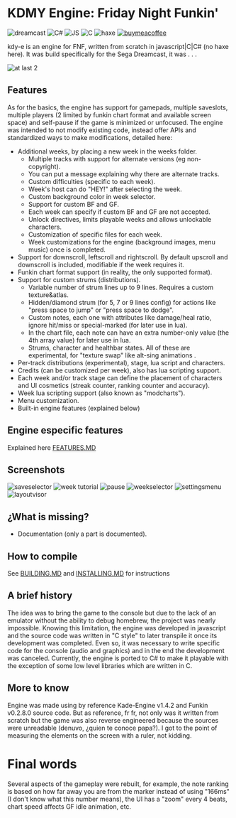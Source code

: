 
# KDMY Engine: Friday Night Funkin'

![dreamcast](https://img.shields.io/badge/dreamcast%20build-failing-red) ![C#](https://img.shields.io/badge/contains-C%23-informational) ![JS](https://img.shields.io/badge/contains-Javascript-informational) ![C](https://img.shields.io/badge/contains-C-informational) ![haxe](https://img.shields.io/badge/contains%20haxe%3F-haxen't-inactive) [![buymeacoffee](https://img.shields.io/badge/-buy_me_a%C2%A0coffee-gray?logo=buy-me-a-coffee)](https://www.buymeacoffee.com/kapodamy)

kdy-e is an engine for FNF, written from scratch in javascript|C|C# (no haxe here). It was build specifically for the Sega Dreamcast, it was . . .

![at last 2](./test%20files/kdmy%20pics/at%20last%202.PNG)

## Features

As for the basics, the engine has support for gamepads, multiple saveslots, multiple players (2 limited by funkin chart format and available screen space) and self-pause if the game is minimized or unfocused. The engine was intended to not modify existing code, instead offer APIs and standardized ways to make modifications, detailed here:

* Additional weeks, by placing a new week in the weeks folder.
  * Multiple tracks with support for alternate versions (eg non-copyright).
  * You can put a message explaining why there are alternate tracks.
  * Custom difficulties (specific to each week).
  * Week's host can do "HEY!" after selecting the week.
  * Custom background color in week selector.
  * Support for custom BF and GF.
  * Each week can specify if custom BF and GF are not accepted.
  * Unlock directives, limits playable weeks and allows unlockable characters.
  * Customization of specific files for each week.
  * Week customizations for the engine (background images, menu music) once is completed.
* Support for downscroll, leftscroll and rightscroll. By default upscroll and downscroll is included, modifiable if the week requires it.
* Funkin chart format support (in reality, the only supported format).
* Support for custom strums (distributions).
  * Variable number of strum lines up to 9 lines. Requires a custom texture&atlas.
  * Hidden/diamond strum (for 5, 7 or 9 lines config) for actions like "press space to jump" or "press space to dodge".
  * Custom notes, each one with attributes like damage/heal ratio, ignore hit/miss or special-marked (for later use in lua).
  * In the chart file, each note can have an extra number-only value (the 4th array value) for later use in lua.
  * Strums, character and healthbar states. All of these are experimental, for "texture swap" like alt-sing animations .
* Per-track distributions (experimental), stage, lua script and characters.
* Credits (can be customized per week), also has lua scripting support.
* Each week and/or track stage can define the placement of characters and UI cosmetics (streak counter, ranking counter and accuracy).
* Week lua scripting support (also known as "modcharts").
* Menu customization.
* Built-in engine features (explained below)

## Engine especific features

Explained here [FEATURES.MD](FEATURES.MD "FEATURES.MD")

## Screenshots

![saveselector](test%20files/kdmy%20pics/screenshots/saveselector.png)
![week tutorial](test%20files/kdmy%20pics/screenshots/week%20tutorial.png)
![pause](test%20files/kdmy%20pics/screenshots/pause.png)
![weekselector](test%20files/kdmy%20pics/screenshots/weekselector.png)
![settingsmenu](test%20files/kdmy%20pics/screenshots/2022-10-28T220952.760.png)
![layoutvisor](test%20files/kdmy%20pics/screenshots/Opera%20Captura%20de%20pantalla_2023-07-07_012455_kdmy_engine_layout_visor.html.png)

## ¿What is missing?

* Documentation (only a part is documented).

## How to compile

See [BUILDING.MD](BUILDING.MD "BUILDING.MD") and [INSTALLING.MD](INSTALLING.MD "INSTALLING.MD") for instructions

## A brief history

The idea was to bring the game to the console but due to the lack of an emulator without the ability to debug homebrew, the project was nearly impossible. Knowing this limitation, the engine was developed in javascript and the source code was written in "C style" to later transpile it once its development was completed. Even so, it was necessary to write specific code for the console (audio and graphics) and in the end the development was canceled.
Currently, the engine is ported to C# to make it playable with the exception of some low level libraries which are written in C.

## More to know

Engine was made using by reference Kade-Engine v1.4.2 and Funkin v0.2.8.0 source code. But as reference, fr fr, not only was it written from scratch but the game was also reverse engineered because the sources were unreadable (denuvo, ¿quien te conoce papa?). I got to the point of measuring the elements on the screen with a ruler, not kidding.

# Final words

Several aspects of the gameplay were rebuilt, for example, the note ranking is based on how far away you are from the marker instead of using "166ms" (I don't know what this number means), the UI has a "zoom" every 4 beats, chart speed affects GF idle animation, etc.
